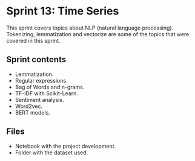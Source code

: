 # Sprint 13: Time Series
This sprint covers topics about NLP (natural language processing). Tokenizing, lemmatization and vectorize are some of the topics that were covered in this sprint.

## Sprint contents
* Lemmatization.
* Regular expressions.
* Bag of Words and n-grams.
* TF-IDF with Scikit-Learn.
* Sentiment analysis.
* Word2vec.
* BERT models.

## Files
* Notebook with the project development.
* Folder with the dataset used.
